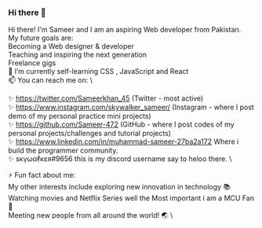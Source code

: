 
### Hi there 👋


Hi there! I'm Sameer and I am an aspiring Web developer from Pakistan. \
My future goals are: \
Becoming a Web designer & developer \
Teaching and inspiring the next generation \
Freelance gigs \
🌱 I’m currently self-learning CSS , JavaScript and React \
📫 You can reach me on: \

✨ https://twitter.com/Sameerkhan_45 (Twitter - most active) \
✨ https://www.instagram.com/skywalker_sameer/ (Instagram - where I post demo of my personal practice mini projects) \
✨ https://github.com/Sameer-472 (GitHub - where I post codes of my personal projects/challenges and tutorial projects) \
✨ https://www.linkedin.com/in/muhammad-sameer-27ba2a172 Where i build the programmer community. \
✨ sкүωαℓкεя#9656  this is my discord username say to heloo there. \

⚡ Fun fact about me: \
My other interests include exploring new innovation in technology 📚 \
Watching movies and Netflix Series well the Most important i am a MCU Fan 🎥 \
Meeting new people from all around the world! 🌏 \


